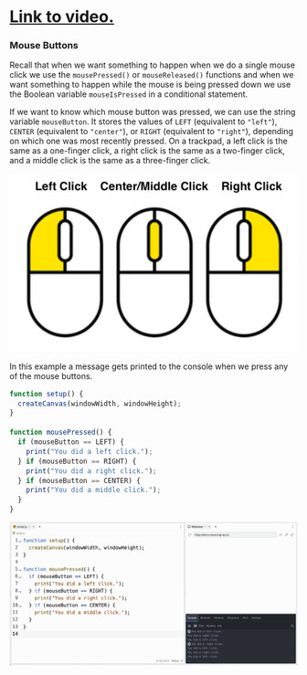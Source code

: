 # [Link to video.](https://www.youtube.com/watch?v=tNM14MRtQxw&list=PLVD25niNi0BnKbPM0lUEfNYcWixQZ98cY)

### Mouse Buttons

Recall that when we want something to happen when we do a single mouse click we use the `mousePressed()` or `mouseReleased()` functions and when we want something to happen while the mouse is being pressed down we use the Boolean variable `mouseIsPressed` in a conditional statement.

If we want to know which mouse button was pressed, we can use the string variable `mouseButton`. It stores the values of `LEFT` (equivalent to `"left"`), `CENTER` (equivalent to `"center"`), or `RIGHT` (equivalent to `"right"`), depending on which one was most recently pressed. On a trackpad, a left click is the same as a one-finger click, a right click is the same as a two-finger click, and a middle click is the same as a three-finger click. 

![](../../Images/Mouse_Buttons.png)

In this example a message gets printed to the console when we press any of the mouse buttons.

```js
function setup() {
  createCanvas(windowWidth, windowHeight);
}

function mousePressed() {
  if (mouseButton == LEFT) { 
    print("You did a left click.");
  } if (mouseButton == RIGHT) {
    print("You did a right click.");
  } if (mouseButton == CENTER) {
    print("You did a middle click.");
  }
}
```

![](../../Images/Mouse_Button_Pressed.png)
